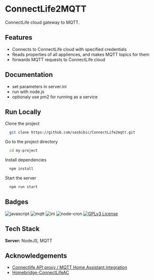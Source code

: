 
# ConnectLife2MQTT

ConnectLife cloud gateway to MQTT.


## Features

- Connects to ConnectLife cloud with specified credentials
- Reads properties of all appliences, and makes MQTT topics for them
- forwards MQTT requests to ConnectLife cloud
## Documentation

- set parameters in server.ini
- run with node.js
- optionaly use pm2 for running as a service



## Run Locally

Clone the project

```bash
  git clone https://github.com/sasbibic/ConnectLife2mqtt.git
```

Go to the project directory

```bash
  cd my-project
```

Install dependencies

```bash
  npm install
```

Start the server

```bash
  npm run start
```


## Badges

![javascript](https://img.shields.io/badge/javascript-8A2BE2)
![mqtt](https://img.shields.io/node/v/mqtt?label=mqtt)
![ini](https://img.shields.io/node/v/ini?label=ini)
![node-cron](https://img.shields.io/node/v/node-cron?label=node-cron)
[![GPLv3 License](https://img.shields.io/badge/License-GPL%20v3-yellow.svg)](https://opensource.org/licenses/)


## Tech Stack

**Server:** NodeJS, MQTT


## Acknowledgements

- [Connectlife API proxy / MQTT Home Assistant integration](https://github.com/Bilan/connectlife-api-connector)
- [Homebridge-ConnectLifeAC](https://github.com/HassanElDessouki/Homebridge-ConnectLifeAC)

